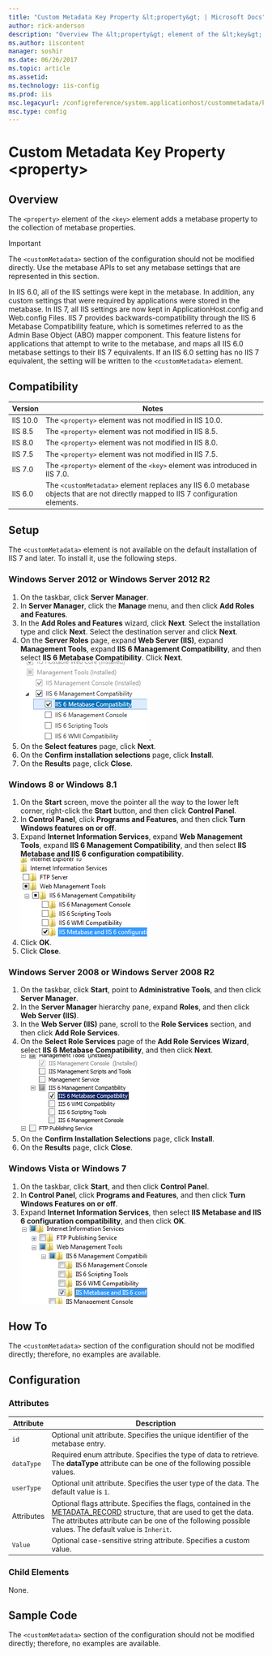 ```yaml
---
title: "Custom Metadata Key Property &lt;property&gt; | Microsoft Docs"
author: rick-anderson
description: "Overview The &lt;property&gt; element of the &lt;key&gt; element adds a metabase property to the collection of metabase properties. Important Note : The &lt;..."
ms.author: iiscontent
manager: soshir
ms.date: 06/26/2017
ms.topic: article
ms.assetid: 
ms.technology: iis-config
ms.prod: iis
msc.legacyurl: /configreference/system.applicationhost/custommetadata/key/property
msc.type: config
---
```

Custom Metadata Key Property &lt;property&gt;
====================
<a id="001"></a>
## Overview

The `<property>` element of the `<key>` element adds a metabase property to the collection of metabase properties.

> [!IMPORTANT]
> The `<customMetadata>` section of the configuration should not be modified directly. Use the metabase APIs to set any metabase settings that are represented in this section.

In IIS 6.0, all of the IIS settings were kept in the metabase. In addition, any custom settings that were required by applications were stored in the metabase. In IIS 7, all IIS settings are now kept in ApplicationHost.config and Web.config Files. IIS 7 provides backwards-compatibility through the IIS 6 Metabase Compatibility feature, which is sometimes referred to as the Admin Base Object (ABO) mapper component. This feature listens for applications that attempt to write to the metabase, and maps all IIS 6.0 metabase settings to their IIS 7 equivalents. If an IIS 6.0 setting has no IIS 7 equivalent, the setting will be written to the `<customMetadata>` element.

<a id="002"></a>
## Compatibility

| Version | Notes |
| --- | --- |
| IIS 10.0 | The `<property>` element was not modified in IIS 10.0. |
| IIS 8.5 | The `<property>` element was not modified in IIS 8.5. |
| IIS 8.0 | The `<property>` element was not modified in IIS 8.0. |
| IIS 7.5 | The `<property>` element was not modified in IIS 7.5. |
| IIS 7.0 | The `<property>` element of the `<key>` element was introduced in IIS 7.0. |
| IIS 6.0 | The `<customMetadata>` element replaces any IIS 6.0 metabase objects that are not directly mapped to IIS 7 configuration elements. |

<a id="003"></a>
## Setup

The `<customMetadata>` element is not available on the default installation of IIS 7 and later. To install it, use the following steps.

### Windows Server 2012 or Windows Server 2012 R2

1. On the taskbar, click **Server Manager**.
2. In **Server Manager**, click the **Manage** menu, and then click **Add Roles and Features**.
3. In the **Add Roles and Features** wizard, click **Next**. Select the installation type and click **Next**. Select the destination server and click **Next**.
4. On the **Server Roles** page, expand **Web Server (IIS)**, expand **Management Tools**, expand **IIS 6 Management Compatibility**, and then select **IIS 6 Metabase Compatibility**. Click **Next**.  
    [![](property/_static/image2.png)](property/_static/image1.png) .
5. On the **Select features** page, click **Next**.
6. On the **Confirm installation selections** page, click **Install**.
7. On the **Results** page, click **Close**.

### Windows 8 or Windows 8.1

1. On the **Start** screen, move the pointer all the way to the lower left corner, right-click the **Start** button, and then click **Control Panel**.
2. In **Control Panel**, click **Programs and Features**, and then click **Turn Windows features on or off**.
3. Expand **Internet Information Services**, expand **Web Management Tools**, expand **IIS 6 Management Compatibility**, and then select **IIS Metabase and IIS 6 configuration compatibility**.  
    [![](property/_static/image4.png)](property/_static/image3.png)
4. Click **OK**.
5. Click **Close**.

### Windows Server 2008 or Windows Server 2008 R2

1. On the taskbar, click **Start**, point to **Administrative Tools**, and then click **Server Manager**.
2. In the **Server Manager** hierarchy pane, expand **Roles**, and then click **Web Server (IIS)**.
3. In the **Web Server (IIS)** pane, scroll to the **Role Services** section, and then click **Add Role Services**.
4. On the **Select Role Services** page of the **Add Role Services Wizard**, select **IIS 6 Metabase Compatibility**, and then click **Next**.  
    [![](property/_static/image6.png)](property/_static/image5.png)
5. On the **Confirm Installation Selections** page, click **Install**.
6. On the **Results** page, click **Close**.

### Windows Vista or Windows 7

1. On the taskbar, click **Start**, and then click **Control Panel**.
2. In **Control Panel**, click **Programs and Features**, and then click **Turn Windows Features on or off**.
3. Expand **Internet Information Services**, then select **IIS Metabase and IIS 6 configuration compatibility**, and then click **OK**.  
    [![](property/_static/image8.png)](property/_static/image7.png)
 
<a id="004"></a>
## How To

The `<customMetadata>` section of the configuration should not be modified directly; therefore, no examples are available.

<a id="005"></a>
## Configuration

### Attributes

| Attribute | Description |
| --- | --- |
| `id` | Optional unit attribute. Specifies the unique identifier of the metabase entry. |
| `dataType` | Required enum attribute. Specifies the type of data to retrieve. The **dataType** attribute can be one of the following possible values. | Value | Description | | --- | --- | | `DWord` | An unsigned 32-bit number. The numeric value is `1`. | | `String` | A null-terminated ASCII string. The numeric value is `2`. | | `Binary` | Binary data in any form. The numeric value is `3`. | | `ExpandSZ` | A null-terminated string that contains unexpanded environment variables, such as %PATH%. The numeric value is `4`. | | `MultiSZ` | An array of null-terminated strings, terminated by two null characters. The numeric value is `5`. | |
| `userType` | Optional unit attribute. Specifies the user type of the data. The default value is `1`. |
| Attributes | Optional flags attribute. Specifies the flags, contained in the [METADATA\_RECORD](https://msdn.microsoft.com/en-us/library/ms524635.aspx) structure, that are used to get the data. The attributes attribute can be one of the following possible values. The default value is `Inherit`. | Value | Description | | --- | --- | | `None` | Specifies that no flags are set. The numeric value is `0`. | | `Inherit` | Specifies that the data can be inherited. The numeric value is `1`. | | `PartialPath` | Returns any inherited data even if the complete path is not available. This flag is only valid when the Inherit flag is also set. The numeric value is `2`. | | `Secure` | Specifies that the data is stored and transported in a secure manner. The numeric value is `4`. | | `Reference` | Specifies that the data was retrieved by reference. The numeric value is `8`. | | `Volatile` | Specifies that the data is not stored in long-term storage. The numeric value is `16`. | | `IsInherited` | Denotes that the data items were inherited. The numeric value is `32`. | | `InsertPath` | Replaces MD\_INSERT\_PATH\_STRINGW with the path of the data item relative to the handle. The numeric value is `64`. | | `LocalMachineOnly` | Specifies that the data is not replicated during web cluster replication. The numeric value is `128`. | | `NonSecureOnly` | Specifies that secure properties should not be retrieved when using metabase functions that return all data. The numeric value is `256`. | |
| `Value` | Optional case-sensitive string attribute. Specifies a custom value. |

### Child Elements

None.

<a id="006"></a>
## Sample Code

The `<customMetadata>` section of the configuration should not be modified directly; therefore, no examples are available.
